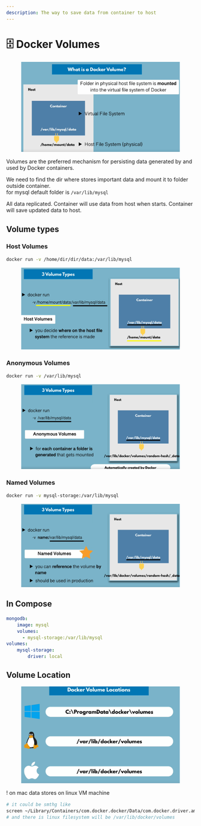 ```yaml
---
description: The way to save data from container to host
---
```


# 🗄 Docker Volumes

<figure><img src="../../.gitbook/assets/image (10).png" alt=""><figcaption></figcaption></figure>

Volumes are the preferred mechanism for persisting data generated by and used by Docker containers.

We need to find the dir where stores important data and mount it to folder outside container.\
for mysql default folder is `/var/lib/mysql`

All data replicated. Container will use data from host when starts. Container will save updated data to host.

## Volume types

### Host Volumes

```bash
docker run -v /home/dir/dir/data:/var/lib/mysql
```

<figure><img src="../../.gitbook/assets/image (7).png" alt=""><figcaption></figcaption></figure>

### Anonymous Volumes

```bash
docker run -v /var/lib/mysql
```

<figure><img src="../../.gitbook/assets/image (5) (2).png" alt=""><figcaption></figcaption></figure>

### Named Volumes

```bash
docker run -v mysql-storage:/var/lib/mysql
```

<figure><img src="../../.gitbook/assets/image (3) (1) (4).png" alt=""><figcaption></figcaption></figure>

## In Compose

```yaml
mongodb:
    image: mysql
    volumes:
      - mysql-storage:/var/lib/mysql
volumes:
    mysql-storage:
        driver: local
```

## Volume Location

<figure><img src="../../.gitbook/assets/image (8).png" alt=""><figcaption></figcaption></figure>

! on mac data stores on linux VM machine

```bash
# it could be smthg like
screen ~/Library/Containers/com.docker.docker/Data/com.docker.driver.amd64-1inux/tty
# and there is linux filesystem will be /var/lib/docker/volumes
```
